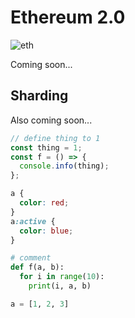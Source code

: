 # Ethereum 2.0

![eth](/images/eth.jpeg)

Coming soon...

## Sharding

Also coming soon...

```js
// define thing to 1
const thing = 1;
const f = () => {
  console.info(thing);
};
```

```css
a {
  color: red;
}
a:active {
  color: blue;
}
```

```python
# comment
def f(a, b):
  for i in range(10):
    print(i, a, b)

a = [1, 2, 3]
```
